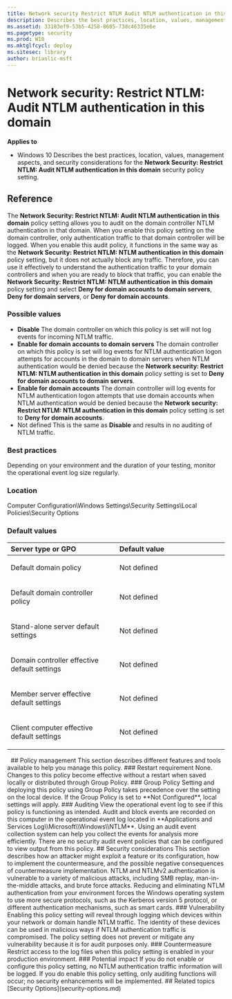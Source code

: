 ```yaml
---
title: Network security Restrict NTLM Audit NTLM authentication in this domain (Windows 10)
description: Describes the best practices, location, values, management aspects, and security considerations for the Network Security Restrict NTLM Audit NTLM authentication in this domain security policy setting.
ms.assetid: 33183ef9-53b5-4258-8605-73dc46335e6e
ms.pagetype: security
ms.prod: W10
ms.mktglfcycl: deploy
ms.sitesec: library
author: brianlic-msft
---
```

# Network security: Restrict NTLM: Audit NTLM authentication in this domain
**Applies to**
-   Windows 10
Describes the best practices, location, values, management aspects, and security considerations for the **Network Security: Restrict NTLM: Audit NTLM authentication in this domain** security policy setting.
## Reference
The **Network Security: Restrict NTLM: Audit NTLM authentication in this domain** policy setting allows you to audit on the domain controller NTLM authentication in that domain.
When you enable this policy setting on the domain controller, only authentication traffic to that domain controller will be logged.
When you enable this audit policy, it functions in the same way as the **Network Security: Restrict NTLM: NTLM authentication in this domain** policy setting, but it does not actually block any traffic. Therefore, you can use it effectively to understand the authentication traffic to your domain controllers and when you are ready to block that traffic, you can enable the **Network Security: Restrict NTLM: NTLM authentication in this domain** policy setting and select **Deny for domain accounts to domain servers**, **Deny for domain servers**, or **Deny for domain accounts**.
### Possible values
-   **Disable**
    The domain controller on which this policy is set will not log events for incoming NTLM traffic.
-   **Enable for domain accounts to domain servers**
    The domain controller on which this policy is set will log events for NTLM authentication logon attempts for accounts in the domain to domain servers when NTLM authentication would be denied because the **Network security: Restrict NTLM: NTLM authentication in this domain** policy setting is set to **Deny for domain accounts to domain servers**.
-   **Enable for domain accounts**
    The domain controller will log events for NTLM authentication logon attempts that use domain accounts when NTLM authentication would be denied because the **Network security: Restrict NTLM: NTLM authentication in this domain** policy setting is set to **Deny for domain accounts**.
-   Not defined
    This is the same as **Disable** and results in no auditing of NTLM traffic.
### Best practices
Depending on your environment and the duration of your testing, monitor the operational event log size regularly.
### Location
Computer Configuration\\Windows Settings\\Security Settings\\Local Policies\\Security Options
### Default values
<table>
<colgroup>
<col width="50%" />
<col width="50%" />
</colgroup>
<thead>
<tr class="header">
<th align="left">Server type or GPO</th>
<th align="left">Default value</th>
</tr>
</thead>
<tbody>
<tr class="odd">
<td align="left"><p>Default domain policy</p></td>
<td align="left"><p>Not defined</p></td>
</tr>
<tr class="even">
<td align="left"><p>Default domain controller policy</p></td>
<td align="left"><p>Not defined</p></td>
</tr>
<tr class="odd">
<td align="left"><p>Stand-alone server default settings</p></td>
<td align="left"><p>Not defined</p></td>
</tr>
<tr class="even">
<td align="left"><p>Domain controller effective default settings</p></td>
<td align="left"><p>Not defined</p></td>
</tr>
<tr class="odd">
<td align="left"><p>Member server effective default settings</p></td>
<td align="left"><p>Not defined</p></td>
</tr>
<tr class="even">
<td align="left"><p>Client computer effective default settings</p></td>
<td align="left"><p>Not defined</p></td>
</tr>
</tbody>
</table>
 
## Policy management
This section describes different features and tools available to help you manage this policy.
### Restart requirement
None. Changes to this policy become effective without a restart when saved locally or distributed through Group Policy.
### Group Policy
Setting and deploying this policy using Group Policy takes precedence over the setting on the local device. If the Group Policy is set to **Not Configured**, local settings will apply.
### Auditing
View the operational event log to see if this policy is functioning as intended. Audit and block events are recorded on this computer in the operational event log located in **Applications and Services Log\\Microsoft\\Windows\\NTLM**. Using an audit event collection system can help you collect the events for analysis more efficiently.
There are no security audit event policies that can be configured to view output from this policy.
## Security considerations
This section describes how an attacker might exploit a feature or its configuration, how to implement the countermeasure, and the possible negative consequences of countermeasure implementation.
NTLM and NTLMv2 authentication is vulnerable to a variety of malicious attacks, including SMB replay, man-in-the-middle attacks, and brute force attacks. Reducing and eliminating NTLM authentication from your environment forces the Windows operating system to use more secure protocols, such as the Kerberos version 5 protocol, or different authentication mechanisms, such as smart cards.
### Vulnerability
Enabling this policy setting will reveal through logging which devices within your network or domain handle NTLM traffic. The identity of these devices can be used in malicious ways if NTLM authentication traffic is compromised. The policy setting does not prevent or mitigate any vulnerability because it is for audit purposes only.
### Countermeasure
Restrict access to the log files when this policy setting is enabled in your production environment.
### Potential impact
If you do not enable or configure this policy setting, no NTLM authentication traffic information will be logged. If you do enable this policy setting, only auditing functions will occur; no security enhancements will be implemented.
## Related topics
[Security Options](security-options.md)
 
 

